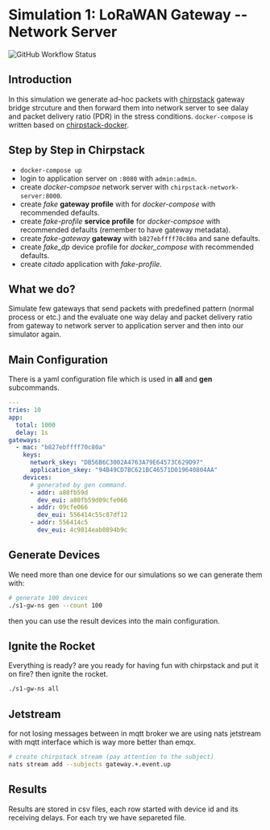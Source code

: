 # Simulation 1: LoRaWAN Gateway -- Network Server

![GitHub Workflow Status](https://img.shields.io/github/workflow/status/citado/s1-gw-ns/lint?label=lint&logo=github&style=flat-square)

## Introduction

In this simulation we generate ad-hoc packets with [chirpstack](https://www.chirpstack.io/) gateway bridge strcuture
and then forward them into network server to see dalay and packet delivery ratio (PDR) in the stress conditions.
`docker-compose` is written based on [chirpstack-docker](https://github.com/brocaar/chirpstack-docker).

## Step by Step in Chirpstack

- `docker-compose up`
- login to application server on `:8080` with `admin:admin`.
- create _docker-compsoe_ network server with `chirpstack-network-server:8000`.
- create _fake_ **gateway profile** with for _docker-compose_ with recommended defaults.
- create _fake-profile_ **service profile** for _docker-compsoe_ with recommended defaults (remember to have gateway metadata).
- create _fake-gateway_ **gateway** with `b827ebffff70c80a` and sane defaults.
- create _fake_dp_ device profile for _docker_compose_ with recommended defaults.
- create _citado_ application with _fake-profile_.

## What we do?

Simulate few gateways that send packets with predefined pattern (normal process or etc.)
and the evaluate one way delay and packet delivery ratio from gateway to network server
to application server and then into our simulator again.

## Main Configuration

There is a yaml configuration file which is used in **all** and **gen** subcommands.

```yaml
---
tries: 10
app:
  total: 1000
  delay: 1s
gateways:
  - mac: "b827ebffff70c80a"
    keys:
      network_skey: "DB56B6C3002A4763A79E64573C629D97"
      application_skey: "94B49CD7BC621BC46571D019640804AA"
    devices:
      # generated by gen command.
      - addr: a80fb59d
        dev_eui: a80fb59d09cfe066
      - addr: 09cfe066
        dev_eui: 556414c55c87df12
      - addr: 556414c5
        dev_eui: 4c9814eab0894b9c
```

## Generate Devices

We need more than one device for our simulations so we can generate them with:

```sh
# generate 100 devices
./s1-gw-ns gen --count 100
```

then you can use the result devices into the main configuration.

## Ignite the Rocket

Everything is ready? are you ready for having fun with chirpstack and put it on fire?
then ignite the rocket.

```sh
./s1-gw-ns all
```

## Jetstream

for not losing messages between in mqtt broker we are using nats jetstream with mqtt interface
which is way more better than emqx.

```sh
# create chirpstack stream (pay attention to the subject)
nats stream add --subjects gateway.+.event.up
```

## Results

Results are stored in csv files, each row started with device id and its receiving delays.
For each try we have separeted file.
